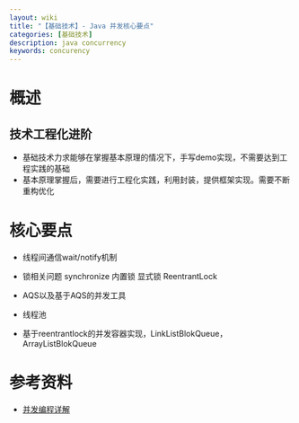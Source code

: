 ```yaml
---
layout: wiki
title: "【基础技术】- Java 并发核心要点"
categories: [基础技术]
description: java concurrency
keywords: concurency 
---
```


# 概述

## 技术工程化进阶

* 基础技术力求能够在掌握基本原理的情况下，手写demo实现，不需要达到工程实践的基础
* 基本原理掌握后，需要进行工程化实践，利用封装，提供框架实现。需要不断重构优化

# 核心要点

* 线程间通信wait/notify机制
* 锁相关问题
  synchronize 内置锁
  显式锁 ReentrantLock
* AQS以及基于AQS的并发工具
* 线程池


* 基于reentrantlock的并发容器实现，LinkListBlokQueue，ArrayListBlokQueue

# 参考资料
* [并发编程详解](http://mp.weixin.qq.com/mp/homepage?__biz=MzIxNTQ3NDMzMw==&hid=2&sn=8f06e890dc3abda4a4919995bd3773b4&scene=18#wechat_redirect)